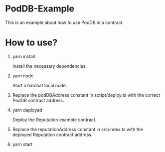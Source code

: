 # PodDB-Example

This is an example about how to use PodDB in a contract.

# How to use?

1. yarn install
   
   Install the necessary dependencies.
   

2. yarn node
   
   Start a hardhat local node.
   

3. Replace the podDBAddress constant in script/deploy.ts with the correct PodDB contract address.

4. yarn deployed
   
   Deploy the Reputation example contract.
   

5. Replace the reputationAddress constant in src/index.ts with the deployed Reputation contract address.


6. yarn start
